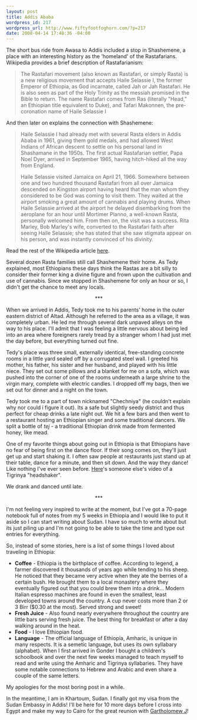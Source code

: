 ```yaml
--- 
layout: post
title: Addis Ababa
wordpress_id: 217
wordpress_url: http://www.fiftyfootfoghorn.com/?p=217
date: 2008-04-14 17:48:36 -04:00
---
```

The short bus ride from Awasa to Addis included a stop in Shashemene, a place with an interesting history as the 'homeland' of the Rastafarians. Wikipedia provides a brief description of Rastafarianism:

<blockquote>The Rastafari movement (also known as Rastafari, or simply Rasta) is a new religious movement that accepts Haile Selassie I, the former Emperor of Ethiopia, as God incarnate, called Jah or Jah Rastafari. He is also seen as part of the Holy Trinity as the messiah promised in the Bible to return. The name Rastafari comes from Ras (literally "Head," an Ethiopian title equivalent to Duke), and Tafari Makonnen, the pre-coronation name of Haile Selassie I</blockquote>

And then later on explains the connection with Shashemene:

<blockquote>Haile Selassie I had already met with several Rasta elders in Addis Ababa in 1961, giving them gold medals, and had allowed West Indians of African descent to settle on his personal land in Shashamane in the 1950s. The first actual Rastafarian settler, Papa Noel Dyer, arrived in September 1965, having hitch-hiked all the way from England.

Haile Selassie visited Jamaica on April 21, 1966. Somewhere between one and two hundred thousand Rastafari from all over Jamaica descended on Kingston airport having heard that the man whom they considered to be God was coming to visit them. They waited at the airport smoking a great amount of cannabis and playing drums. When Haile Selassie arrived at the airport he delayed disembarking from the aeroplane for an hour until Mortimer Planno, a well-known Rasta, personally welcomed him. From then on, the visit was a success. Rita Marley, Bob Marley's wife, converted to the Rastafari faith after seeing Haile Selassie; she has stated that she saw stigmata appear on his person, and was instantly convinced of his divinity.</blockquote>

Read the rest of the Wikipedia article <a href="http://en.wikipedia.org/wiki/Rastafari_movement">here</a>.

Several dozen Rasta families still call Shashemene their home. As Tedy explained, most Ethiopians these days think the Rastas are a bit silly to consider their former king a divine figure and frown upon the cultivation and use of cannabis. Since we stopped in Shashemene for only an hour or so, I didn't get the chance to meet any locals.

<div align="center">***</div>

When we arrived in Addis, Tedy took me to his parents' home in the outer eastern district of Altad. Although he referred to the area as a village, it was completely urban. He led me through several dark unpaved alleys on the way to his place. I'll admit that I was feeling a little nervous about being led into an area where foreigners rarely tread by a stranger whom I had just met the day before, but everything turned out fine.

Tedy's place was three small, externally identical, free-standing concrete rooms in a little yard sealed off by a corrugated steel wall. I greeted his mother, his father, his sister and her husband, and played with his little niece. They set out some pillows and a blanket for me on a sofa, which was pushed into the corner of one of the rooms underneath a large shrine to the virgin mary, complete with electric candles. I dropped off my bags, then we set out for dinner and a night on the town.

Tedy took me to a part of town nicknamed "Chechniya" (he couldn't explain why nor could i figure it out). Its a safe but slightly seedy district and thus perfect for cheap drinks a late night out. We hit a few bars and then went to a restaurant hosting an Ethiopian singer and some traditional dancers. We split a bottle of <i>tej</i> - a traditional Ethiopian drink made from fermented honey, like mead.

One of my favorite things about going out in Ethiopia is that Ethiopians have no fear of being first on the dance floor. If their song comes on, they'll just get up and start shaking it. I often saw people at restaurants just stand up at their table, dance for a minute, and then sit down. And the way they dance! Like nothing I've ever seen before. <a href="http://youtube.com/watch?v=-s7IyHDjBKE">Here</a>'s someone else's video of a Tigrinya "headshaker".

We drank and danced until late.

<div align="center">***</div>

I'm not feeling very inspired to write at the moment, but I've got a 70-page notebook full of notes from my 5 weeks in Ethiopia and I would like to put it aside so I can start writing about Sudan. I have so much to write about but its just piling up and I'm not going to be able to take the time and type out entries for everything.

So, instead of some stories, here is a list of some things I loved about traveling in Ethiopia:

<ul>
	<li><strong>Coffee</strong> - Ethiopia is the birthplace of coffee. According to legend, a farmer discovered it thousands of years ago while tending to his sheep. He noticed that they became very active when they ate the berries of a certain bush. He brought them to a local monastery where they eventually figured out that you could brew them into a drink... Modern Italian espresso machines are found in even the smallest, least developed towns around the country. A cup never costs more than 2 or 3 Birr ($0.30 at the most). Served strong and sweet!</li>
	<li><strong>Fresh Juice</strong> - Also found nearly everywhere throughout the country are little bars serving fresh juice. The best thing for breakfast or after a day walking around in the heat.</li>
	<li><strong>Food</strong> - I love Ethiopian food.</li>
	<li><strong>Language</strong> - The official language of Ethiopia, Amharic, is unique in many respects. It is a semetic language, but uses its own syllabary (alphabet). When I first arrived in Gonder I bought a children's schoolbook and over the next few weeks managed to teach myself to read and write using the Amharic and Tigrinya syllabaries. They have some notable connections to Hebrew and Arabic and even share a couple of the same letters.</li>
</ul>

My apologies for the most boring post in a while.

In the meantime, I am in Khartoum, Sudan. I finally got my visa from the Sudan Embassy in Addis! I'll be here for 10 more days before I cross into Egypt and make my way to Cairo for the great reunion with <a href="http://garthwalker.com">Gartholomew J</a>!
